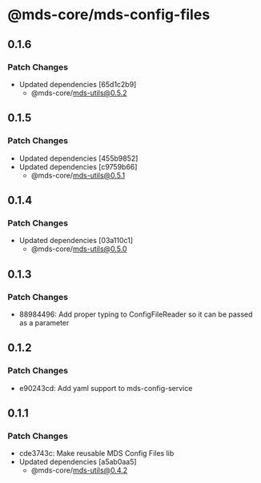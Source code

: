 # @mds-core/mds-config-files

## 0.1.6

### Patch Changes

- Updated dependencies [65d1c2b9]
  - @mds-core/mds-utils@0.5.2

## 0.1.5

### Patch Changes

- Updated dependencies [455b9852]
- Updated dependencies [c9759b66]
  - @mds-core/mds-utils@0.5.1

## 0.1.4

### Patch Changes

- Updated dependencies [03a110c1]
  - @mds-core/mds-utils@0.5.0

## 0.1.3

### Patch Changes

- 88984496: Add proper typing to ConfigFileReader so it can be passed as a parameter

## 0.1.2

### Patch Changes

- e90243cd: Add yaml support to mds-config-service

## 0.1.1

### Patch Changes

- cde3743c: Make reusable MDS Config Files lib
- Updated dependencies [a5ab0aa5]
  - @mds-core/mds-utils@0.4.2
